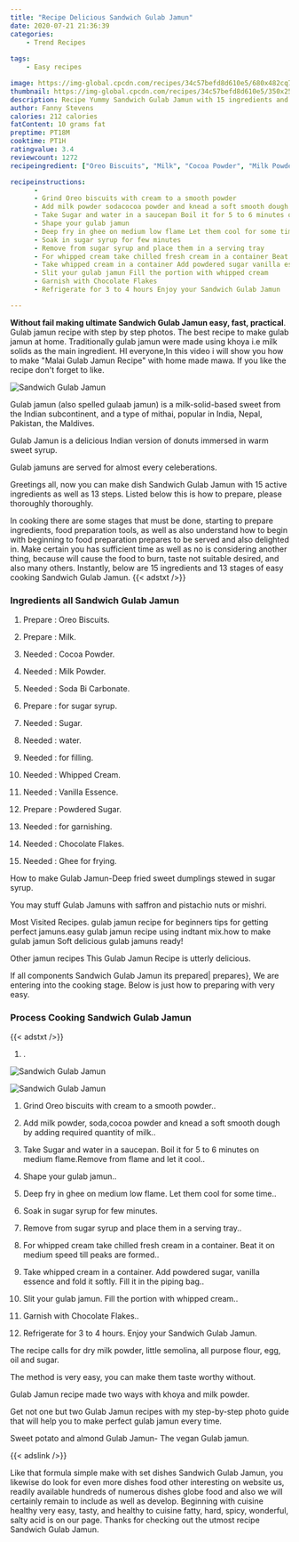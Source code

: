 ```yaml
---
title: "Recipe Delicious Sandwich Gulab Jamun"
date: 2020-07-21 21:36:39
categories:
    - Trend Recipes
    
tags:
    - Easy recipes

image: https://img-global.cpcdn.com/recipes/34c57befd8d610e5/680x482cq70/sandwich-gulab-jamun-recipe-main-photo.jpg
thumbnail: https://img-global.cpcdn.com/recipes/34c57befd8d610e5/350x250cq70/sandwich-gulab-jamun-recipe-main-photo.jpg
description: Recipe Yummy Sandwich Gulab Jamun with 15 ingredients and 13 stages of easy cooking.
author: Fanny Stevens
calories: 212 calories
fatContent: 10 grams fat
preptime: PT18M
cooktime: PT1H
ratingvalue: 3.4
reviewcount: 1272
recipeingredient: ["Oreo Biscuits", "Milk", "Cocoa Powder", "Milk Powder", "Soda Bi Carbonate", "for sugar syrup", "Sugar", "water", "for filling", "Whipped Cream", "Vanilla Essence", "Powdered Sugar", "for garnishing", "Chocolate Flakes", "Ghee for frying"]

recipeinstructions: 
      -  
      - Grind Oreo biscuits with cream to a smooth powder 
      - Add milk powder sodacocoa powder and knead a soft smooth dough by adding required quantity of milk 
      - Take Sugar and water in a saucepan Boil it for 5 to 6 minutes on medium flameRemove from flame and let it cool 
      - Shape your gulab jamun 
      - Deep fry in ghee on medium low flame Let them cool for some time 
      - Soak in sugar syrup for few minutes 
      - Remove from sugar syrup and place them in a serving tray 
      - For whipped cream take chilled fresh cream in a container Beat it on medium speed till peaks are formed 
      - Take whipped cream in a container Add powdered sugar vanilla essence and fold it softly Fill it in the piping bag 
      - Slit your gulab jamun Fill the portion with whipped cream 
      - Garnish with Chocolate Flakes 
      - Refrigerate for 3 to 4 hours Enjoy your Sandwich Gulab Jamun

---
```




**Without fail making ultimate Sandwich Gulab Jamun easy, fast, practical**. Gulab jamun recipe with step by step photos. The best recipe to make gulab jamun at home. Traditionally gulab jamun were made using khoya i.e milk solids as the main ingredient. HI everyone,In this video i will show you how to make &#34;Malai Gulab Jamun Recipe&#34; with home made mawa. If you like the recipe don&#39;t forget to like.


![Sandwich Gulab Jamun](https://img-global.cpcdn.com/recipes/34c57befd8d610e5/680x482cq70/sandwich-gulab-jamun-recipe-main-photo.jpg "Sandwich Gulab Jamun")



Gulab jamun (also spelled gulaab jamun) is a milk-solid-based sweet from the Indian subcontinent, and a type of mithai, popular in India, Nepal, Pakistan, the Maldives.

Gulab Jamun is a delicious Indian version of donuts immersed in warm sweet syrup.

Gulab jamuns are served for almost every celeberations.


Greetings all, now you can make dish Sandwich Gulab Jamun with 15 active ingredients as well as 13 steps. Listed below this is how to prepare, please thoroughly thoroughly.

In cooking there are some stages that must be done, starting to prepare ingredients, food preparation tools, as well as also understand how to begin with beginning to food preparation prepares to be served and also delighted in. Make certain you has sufficient time as well as no is considering another thing, because will cause the food to burn, taste not suitable desired, and also many others. Instantly, below are 15 ingredients and 13 stages of easy cooking Sandwich Gulab Jamun.
{{< adstxt />}}

### Ingredients all Sandwich Gulab Jamun


1. Prepare  : Oreo Biscuits.

1. Prepare  : Milk.

1. Needed  : Cocoa Powder.

1. Needed  : Milk Powder.

1. Needed  : Soda Bi Carbonate.

1. Prepare  : for sugar syrup.

1. Needed  : Sugar.

1. Needed  : water.

1. Needed  : for filling.

1. Needed  : Whipped Cream.

1. Needed  : Vanilla Essence.

1. Prepare  : Powdered Sugar.

1. Needed  : for garnishing.

1. Needed  : Chocolate Flakes.

1. Needed  : Ghee for frying.


How to make Gulab Jamun-Deep fried sweet dumplings stewed in sugar syrup.

You may stuff Gulab Jamuns with saffron and pistachio nuts or mishri.

Most Visited Recipes. gulab jamun recipe for beginners tips for getting perfect jamuns.easy gulab jamun recipe using indtant mix.how to make gulab jamun Soft delicious gulab jamuns ready!

Other jamun recipes This Gulab Jamun Recipe is utterly delicious.


If all components Sandwich Gulab Jamun its prepared| prepares}, We are entering into the cooking stage. Below is just how to preparing with very easy.

### Process Cooking Sandwich Gulab Jamun

{{< adstxt />}}


1. .



![Sandwich Gulab Jamun](https://img-global.cpcdn.com/steps/058176763e660a31/160x128cq70/sandwich-gulab-jamun-recipe-step-1-photo.jpg" "Sandwich Gulab Jamun")

![Sandwich Gulab Jamun](https://img-global.cpcdn.com/steps/7fe87e70d303b89a/160x128cq70/sandwich-gulab-jamun-recipe-step-1-photo.jpg" "Sandwich Gulab Jamun")



1. Grind Oreo biscuits with cream to a smooth powder..



1. Add milk powder, soda,cocoa powder and knead a soft smooth dough by adding required quantity of milk..



1. Take Sugar and water in a saucepan. Boil it for 5 to 6 minutes on medium flame.Remove from flame and let it cool..



1. Shape your gulab jamun..



1. Deep fry in ghee on medium low flame. Let them cool for some time..



1. Soak in sugar syrup for few minutes.



1. Remove from sugar syrup and place them in a serving tray..



1. For whipped cream take chilled fresh cream in a container. Beat it on medium speed till peaks are formed..



1. Take whipped cream in a container. Add powdered sugar, vanilla essence and fold it softly. Fill it in the piping bag..



1. Slit your gulab jamun. Fill the portion with whipped cream..



1. Garnish with Chocolate Flakes..



1. Refrigerate for 3 to 4 hours. Enjoy your Sandwich Gulab Jamun.




The recipe calls for dry milk powder, little semolina, all purpose flour, egg, oil and sugar.

The method is very easy, you can make them taste worthy without.

Gulab Jamun recipe made two ways with khoya and milk powder.

Get not one but two Gulab Jamun recipes with my step-by-step photo guide that will help you to make perfect gulab jamun every time.

Sweet potato and almond Gulab Jamun- The vegan Gulab jamun.


{{< adslink />}}

Like that formula simple make with set dishes Sandwich Gulab Jamun, you likewise do look for even more dishes food other interesting on website us, readily available hundreds of numerous dishes globe food and also we will certainly remain to include as well as develop. Beginning with cuisine healthy very easy, tasty, and healthy to cuisine fatty, hard, spicy, wonderful, salty acid is on our page. Thanks for checking out the utmost recipe Sandwich Gulab Jamun.
